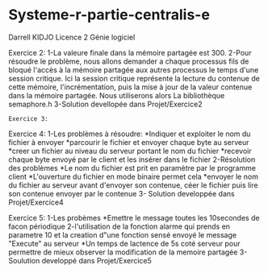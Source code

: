 # Systeme-r-partie-centralis-e
Darrell KIDJO
Licence 2 Génie logiciel

Exercice 2:
	1-La valeure finale dans la mémoire partagée est 300.
	2-Pour résoudre le problème, nous allons demander a chaque processus fils de bloqué 
		l'accès à la mémoire partagée aux autres processus le temps d'une session critique.
		Ici la session critique représente la lecture du contenue de cette mémoire, l'incrémentation,
		puis la mise à jour de la valeur contenue dans la mémoire partagée. Nous utiliserons alors
		La bibliothèque semaphore.h
	3-Solution devellopée dans Projet/Exercice2
	
	Exercice 3:
	
	
Exercice 4:
	1-Les problèmes à résoudre:
			*Indiquer et exploiter le nom du fichier à envoyer
			*parcourir le fichier et envoyer chaque byte au serveur
			*creer un fichier au niveau du serveur portant le nom du fichier
			*recevoir chaque byte envoyé par le client et les insérer dans le fichier
	2-Résolution des problèmes
			*Le nom du fichier est prit en paramètre par le programme client
			*L'ouverture du fichier en mode binaire permet cela
			*envoyer le nom du fichier au serveur avant d'envoyer son contenue, céer le fichier puis lire son contenue envoyer par le contenue
	3- Solution developpée dans Projet/Exercice4
	
Exercice 5:
	1-Les probèmes
		*Emettre le message toutes les 10secondes de facon périodique
	2-l'utilisation de la fonction alarme qui prends en parametre 10 et la creation d"une fonction sensé envoyé le message "Execute" au serveur
		*Un temps de lactence de 5s coté serveur pour permettre de mieux observer la modification de la memoire partagée 
	3-Soulution developpé dans Projet/Exercice5
